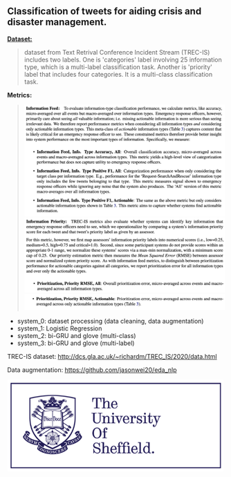 
## Classification of tweets for aiding crisis and disaster management.

**[Dataset:](https://github.com/jasonwei20/eda_nlp)** 
>dataset from Text Retrival Conference Incident Stream (TREC-IS) includes two labels. One is 'categories' label involving 25 information type, which is a multi-label classification task. Another is 'priority' label that includes four categories. It is a multi-class classification task.

**Metrics:** 
> <img src="image/metrics_1.png" width="500">
> <img src="image/metrics_2.png" width="500">
> <img src="image/metrics_3.png" width="500">

* system_0: dataset processing (data cleaning, data augmentation)
* system_1: Logistic Regression
* system_2: bi-GRU and glove (multi-class)
* system_3: bi-GRU and glove (multi-label)

TREC-IS dataset: http://dcs.gla.ac.uk/~richardm/TREC_IS/2020/data.html

Data augmentation: https://github.com/jasonwei20/eda_nlp

<img src="image/sheffield.png" width="500">
